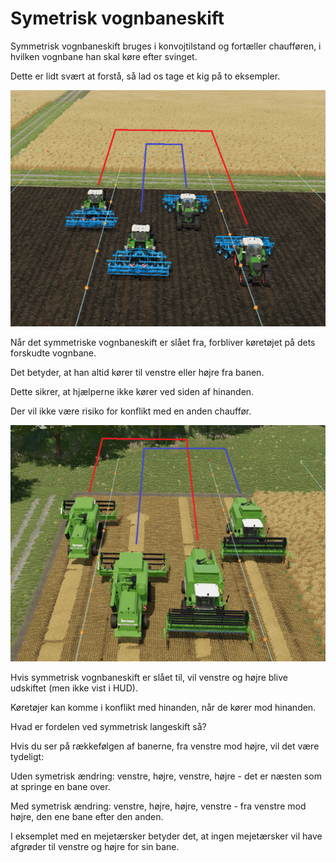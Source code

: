 # Symetrisk vognbaneskift

  
  
Symmetrisk vognbaneskift bruges i konvojtilstand og fortæller chaufføren, i hvilken vognbane han skal køre efter svinget.  
  
Dette er lidt svært at forstå, så lad os tage et kig på to eksempler.

![Image](../assets/images/regularchange_0_0_1020_765.png)

  
  
Når det symmetriske vognbaneskift er slået fra, forbliver køretøjet på dets forskudte vognbane.  
  
Det betyder, at han altid kører til venstre eller højre fra banen.  
  
Dette sikrer, at hjælperne ikke kører ved siden af ​​hinanden.  
  
Der vil ikke være risiko for konflikt med en anden chauffør.  
  


![Image](../assets/images/symetricchange_0_0_1020_765.png)

  
  
Hvis symmetrisk vognbaneskift er slået til, vil venstre og højre blive udskiftet (men ikke vist i HUD).  
  
Køretøjer kan komme i konflikt med hinanden, når de kører mod hinanden.  
  
Hvad er fordelen ved symmetrisk langeskift så?  
  
Hvis du ser på rækkefølgen af ​​banerne, fra venstre mod højre, vil det være tydeligt:  
  
Uden symetrisk ændring: venstre, højre, venstre, højre - det er næsten som at springe en bane over.  
  
Med symetrisk ændring: venstre, højre, højre, venstre - fra venstre mod højre, den ene bane efter den anden.  
  
I eksemplet med en mejetærsker betyder det, at ingen mejetærsker vil have afgrøder til venstre og højre for sin bane.

